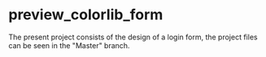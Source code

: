 # preview_colorlib_form

The present project consists of the design of a login form, the project files can be seen in the "Master" branch.

